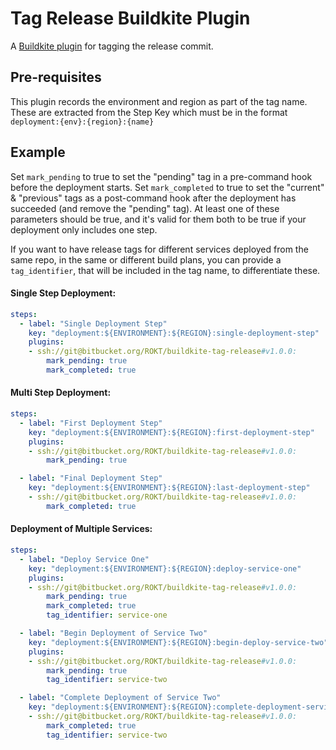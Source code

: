 # Tag Release Buildkite Plugin

A [Buildkite plugin](https://buildkite.com/docs/agent/v3/plugins) for tagging the release commit.

## Pre-requisites

This plugin records the environment and region as part of the tag name. These are extracted from the Step Key which must be in the format `deployment:{env}:{region}:{name}`

## Example

Set `mark_pending` to true to set the "pending" tag in a pre-command hook before the deployment starts. Set `mark_completed` to true to set the "current" & "previous" tags as a post-command hook after the deployment has succeeded (and remove the "pending" tag). At least one of these parameters should be true, and it's valid for them both to be true if your deployment only includes one step.

If you want to have release tags for different services deployed from the same repo, in the same or different build plans, you can provide a `tag_identifier`, that will be included in the tag name, to differentiate these.

#### Single Step Deployment:

```yml
steps:
  - label: "Single Deployment Step"
    key: "deployment:${ENVIRONMENT}:${REGION}:single-deployment-step"
    plugins:
    - ssh://git@bitbucket.org/ROKT/buildkite-tag-release#v1.0.0:
        mark_pending: true
        mark_completed: true
```

#### Multi Step Deployment:

```yml
steps:
  - label: "First Deployment Step"
    key: "deployment:${ENVIRONMENT}:${REGION}:first-deployment-step"
    plugins:
    - ssh://git@bitbucket.org/ROKT/buildkite-tag-release#v1.0.0:
        mark_pending: true

  - label: "Final Deployment Step"
    key: "deployment:${ENVIRONMENT}:${REGION}:last-deployment-step"
    - ssh://git@bitbucket.org/ROKT/buildkite-tag-release#v1.0.0:
        mark_completed: true
```

#### Deployment of Multiple Services:

```yml
steps:
  - label: "Deploy Service One"
    key: "deployment:${ENVIRONMENT}:${REGION}:deploy-service-one"
    plugins:
    - ssh://git@bitbucket.org/ROKT/buildkite-tag-release#v1.0.0:
        mark_pending: true
        mark_completed: true
        tag_identifier: service-one

  - label: "Begin Deployment of Service Two"
    key: "deployment:${ENVIRONMENT}:${REGION}:begin-deploy-service-two"
    plugins:
    - ssh://git@bitbucket.org/ROKT/buildkite-tag-release#v1.0.0:
        mark_pending: true
        tag_identifier: service-two

  - label: "Complete Deployment of Service Two"
    key: "deployment:${ENVIRONMENT}:${REGION}:complete-deployment-service-two"
    - ssh://git@bitbucket.org/ROKT/buildkite-tag-release#v1.0.0:
        mark_completed: true
        tag_identifier: service-two
```
